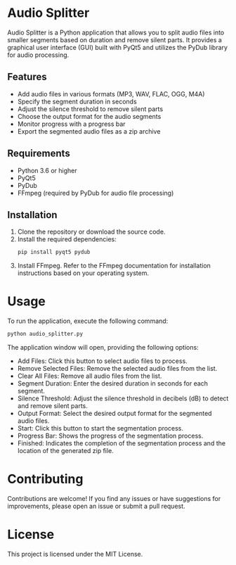 # Audio Splitter

Audio Splitter is a Python application that allows you to split audio files into smaller segments based on duration and remove silent parts. It provides a graphical user interface (GUI) built with PyQt5 and utilizes the PyDub library for audio processing.

## Features

- Add audio files in various formats (MP3, WAV, FLAC, OGG, M4A)
- Specify the segment duration in seconds
- Adjust the silence threshold to remove silent parts
- Choose the output format for the audio segments
- Monitor progress with a progress bar
- Export the segmented audio files as a zip archive

## Requirements

- Python 3.6 or higher
- PyQt5
- PyDub
- FFmpeg (required by PyDub for audio file processing)

## Installation

1. Clone the repository or download the source code.
2. Install the required dependencies:
   ```bash
   pip install pyqt5 pydub
   ```
3. Install FFmpeg. Refer to the FFmpeg documentation for installation instructions based on your operating system.


# Usage

To run the application, execute the following command:
```bash
python audio_splitter.py
```

The application window will open, providing the following options:

- Add Files: Click this button to select audio files to process.
- Remove Selected Files: Remove the selected audio files from the list.
- Clear All Files: Remove all audio files from the list.
- Segment Duration: Enter the desired duration in seconds for each segment.
- Silence Threshold: Adjust the silence threshold in decibels (dB) to detect and remove silent parts.
- Output Format: Select the desired output format for the segmented audio files.
- Start: Click this button to start the segmentation process.
- Progress Bar: Shows the progress of the segmentation process.
- Finished: Indicates the completion of the segmentation process and the location of the generated zip file.

# Contributing

Contributions are welcome! If you find any issues or have suggestions for improvements, please open an issue or submit a pull request.

# License

This project is licensed under the MIT License.
